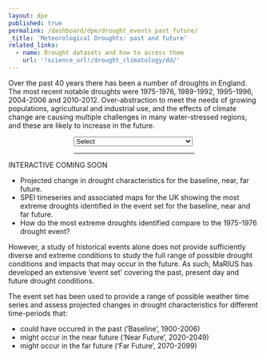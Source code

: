 ```yaml
---
layout: dpe
published: true
permalink: /dashboard/dpe/drought_events_past_future/
_title: 'Meteorological Droughts: past and future'
related_links:
  - name: Drought datasets and how to access them
    url: '!science_url!/drought_climatology/dd/'
---
```

Over the past 40 years there has been a number of droughts in England. The most recent notable droughts were 1975-1976, 1989-1992, 1995-1996, 2004-2006 and 2010-2012. Over-abstraction to meet the needs of growing populations, agricultural and industrial use, and the effects of climate change are causing multiple challenges in many water-stressed regions, and these are likely to increase in the future.

<div id="interactionContainer">
        <select name="droughtFiles" id="droughtFiles">
            <option>Select</option>
            <option value="{{ site.data_url }}drought_historic_19750101-19771231_daily.csv">Historical drought (1976)</option>
            <option value="{{ site.data_url }}drought_real3_20020101-20041231_daily.csv">Synthetic drought (long and mild)</option>
            <option value="{{ site.data_url }}drought_real26_19940101-19961231_daily.csv">Synthetic drought (short and severe)</option>
            <option value="{{ site.data_url }}drought_real13_19950101-19971231_daily.csv">Synthetic drought (long and severe)</option>
        </select>
        <hr />
        <style>
            #interactionContainer
            {
                margin:0 auto;
                width:48%;
            }
            #chartContainer > #loader
            {
                display:none;
            }
        </style>
        <div id="chartContainer">
            <img src="loading.gif" alt="" id="loader">
            <div id="chart_div_1"></div>
            <div id="chart_div_2"></div>
            <div id="chart_div_3"></div>
            <div id="chart_div_4"></div>
            <div id="chart_div_5"></div>
            <div id="chart_div_6"></div>
            <div id="chart_div_7"></div>
        </div>
</div>
<script src="jquery.csv.js"></script>
<script type="text/javascript" src="https://www.gstatic.com/charts/loader.js"></script>
<script>
google.charts.load('current', {packages: ['corechart', 'line']});
(function()
{
    $('select#droughtFiles').change(function()
    {
        var file = $(this).val();
        if(file !== 'Select')
        {
            $('#chartContainer > #loader').show();
            $('div#chartContainer > div').empty();
            google.charts.setOnLoadCallback(createLineChart(file));
        }
        else
        {
            $('div#chartContainer > div').empty();
        }
    });
})();

function createLineChart(file)
{
    var fullArr = getFileData(file);
    if(fullArr.length > 0)
    {
        for (var i = 1; i < 8; i++)
        {
            linesFromMeasure(fullArr, i);
        };
    }
    else
    {
        console.log('No data');
    }
}

function getFileData(file)
{
    var resultArr = [];
    $.ajax(
    {
        url: file,
        type: 'get',
        dataType: 'text',
        async: false,
        success: function(data)
        {
            resultArr = $.csv.toArrays(data);
        }
    });
    return resultArr;
}

function linesFromMeasure(resultArr,measure)
{
        var data = new google.visualization.DataTable();
        data.addColumn('date', 'X');
        data.addColumn('number', 'Value');
        data.addColumn({'type': 'string', 'role': 'tooltip', 'p': {'html': true}});

        var rowCount = 0;
        var lineVal = 0;
        var floatVal = 0;
        var measureTitle = '';
        var theYear = 0;
        var theMonth = 0;
        var theDay = 0;
        $.each(resultArr, function(key, value)
        {
            if(rowCount > 0)
            {
                lineVal = parseInt(value[measure]);
                var dateSplit;
                if(value[0].indexOf('/') > 0)
                {
                    dateSplit = value[0].split("/");
                    theYear = parseInt(dateSplit[2]);
                    theMonth = parseInt(dateSplit[1]);
                    theDay = parseInt(dateSplit[0]);
                }
                else
                {
                    dateSplit = value[0].split("-");
                    theYear = parseInt(dateSplit[0]);
                    theMonth = parseInt(dateSplit[1]);
                    theDay = parseInt(dateSplit[2]);
                }
                /* var tooltipText = createTooltip(value); */
                var tooltipText = '';
                if((isNumeric(theYear) == true) && (isNumeric(theMonth) == true) && (isNumeric(theDay) == true) && (isNumeric(lineVal) == true))
                {
                    tooltipText = createTooltip(resultArr, rowCount, theDay, theMonth, theYear, lineVal);
                    data.addRow([new Date(theYear,theMonth,theDay), lineVal, tooltipText]);
                }
            }
            else
            {
                measureTitle = value[measure];
                switch(measure)
                {
                    case 1 : measureTitle = 'Precipitation (mm)';
                    break;
                    case 2 : measureTitle = 'Temperature (°C)';
                    break;
                    case 3 : measureTitle = 'Potential evapotranspiration (mm)';
                    break;
                    case 4 : measureTitle = 'Flow (m³/s)';
                    break;
                    case 5 : measureTitle = 'Suspended sediment (mg/L)';
                    break;
                    case 6 : measureTitle = 'Total phosphorus (mg/L)';
                    break;
                    case 7 : measureTitle = 'Nitrate (mg/L)';
                    break;
                }
            }
            rowCount++;
        });

      var options = {
        hAxis: {
          title: 'Date'
        },
        vAxis: {
          title: measureTitle
        },
        tooltip: {isHtml: true},
        legend: 'none'
      };
      var chartName = 'chart_div_'+measure;
      var chart = [];
      $('#chartContainer > #loader').hide();
      chart[measure] = new google.visualization.LineChart(document.getElementById(chartName));
      chart[measure].draw(data, options);
}

function createTooltip(resultArr, rowCount, theDay, theMonth, theYear, lineVal)
{
    var finalStr =  '';
    var row = resultArr[rowCount];
    finalStr = '<div style="padding:1em;">';
    finalStr += '<strong>Date : </strong>'+theDay+'/'+theMonth+'/'+theYear+'<br />';
    finalStr +=  '<strong>Precipitation (mm) : </strong>'+parseFloat(row[1]).toFixed(2)+'<br />';
    finalStr +=  '<strong>Temperature (°C) : </strong>'+parseFloat(row[2]).toFixed(2)+'<br />';
    finalStr +=  '<strong>Potential evapotranspiration (mm) : </strong>'+parseFloat(row[3]).toFixed(2)+'<br />';
    finalStr +=  '<strong>Flow (m<sup>3</sup>/s) : </strong>'+parseFloat(row[4]).toFixed(2)+'<br />';
    finalStr +=  '<strong>Suspended sediment (mg/L) : </strong>'+parseFloat(row[5]).toFixed(2)+'<br />';
    finalStr +=  '<strong>Total phosphorus (mg/L) : </strong>'+parseFloat(row[6]).toFixed(2)+'<br />';
    finalStr +=  '<strong>Nitrate (mg/L) : </strong>'+parseFloat(row[7]).toFixed(2)+'</div>';
    return finalStr;
}

function isNumeric(n)
{
    return !isNaN(parseFloat(n)) && isFinite(n);
}
</script>


<div id="coming-soon">
	<div class="ident">INTERACTIVE <span class="cs">COMING SOON</span></div>
	<div class="description">
		<ul>
			<li>Projected change in drought characteristics for the baseline, near, far future.</li>
			<li>SPEI timeseries and associated maps for the UK showing the most extreme droughts identified in the event set for the baseline, near and far future.</li>
			<li>How do the most extreme droughts identified compare to the 1975-1976 drought event?</li>
		</ul>
	</div>
</div>

However, a study of historical events alone does not provide sufficiently diverse and extreme conditions to study the full range of possible drought conditions and impacts that may occur in the future. As such, MaRIUS has developed an extensive ‘event set’ covering the past, present day and future drought conditions.

The event set has been used to provide a range of possible weather time series and assess projected changes in drought characteristics for different time-periods that:

* could have occured in the past (‘Baseline’, 1900-2006)
* might occur in the near future (‘Near Future’, 2020-2049)
* might occur in the far future (‘Far Future’, 2070-2099)
